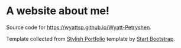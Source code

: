# A website about me!

Source code for https://wyattsp.github.io/Wyatt-Petryshen.

Template collected from [Stylish Portfolio](http://startbootstrap.com/template-overviews/stylish-portfolio/) template by [Start Bootstrap](http://startbootstrap.com/).
